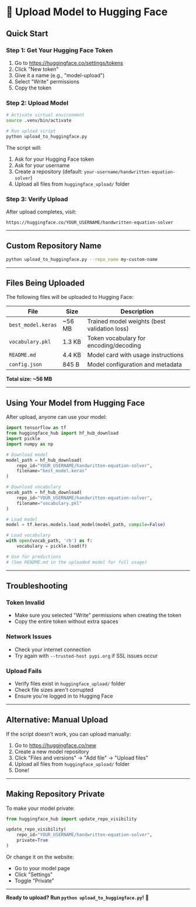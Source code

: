 # 🤗 Upload Model to Hugging Face

## Quick Start

### Step 1: Get Your Hugging Face Token

1. Go to https://huggingface.co/settings/tokens
2. Click "New token"
3. Give it a name (e.g., "model-upload")
4. Select "Write" permissions
5. Copy the token

### Step 2: Upload Model

```bash
# Activate virtual environment
source .venv/bin/activate

# Run upload script
python upload_to_huggingface.py
```

The script will:
1. Ask for your Hugging Face token
2. Ask for your username
3. Create a repository (default: `your-username/handwritten-equation-solver`)
4. Upload all files from `huggingface_upload/` folder

### Step 3: Verify Upload

After upload completes, visit:
```
https://huggingface.co/YOUR_USERNAME/handwritten-equation-solver
```

---

## Custom Repository Name

```bash
python upload_to_huggingface.py --repo_name my-custom-name
```

---

## Files Being Uploaded

The following files will be uploaded to Hugging Face:

| File | Size | Description |
|------|------|-------------|
| `best_model.keras` | ~56 MB | Trained model weights (best validation loss) |
| `vocabulary.pkl` | 1.3 KB | Token vocabulary for encoding/decoding |
| `README.md` | 4.4 KB | Model card with usage instructions |
| `config.json` | 845 B | Model configuration and metadata |

**Total size: ~56 MB**

---

## Using Your Model from Hugging Face

After upload, anyone can use your model:

```python
import tensorflow as tf
from huggingface_hub import hf_hub_download
import pickle
import numpy as np

# Download model
model_path = hf_hub_download(
    repo_id="YOUR_USERNAME/handwritten-equation-solver",
    filename="best_model.keras"
)

# Download vocabulary
vocab_path = hf_hub_download(
    repo_id="YOUR_USERNAME/handwritten-equation-solver",
    filename="vocabulary.pkl"
)

# Load model
model = tf.keras.models.load_model(model_path, compile=False)

# Load vocabulary
with open(vocab_path, 'rb') as f:
    vocabulary = pickle.load(f)

# Use for predictions
# (See README.md in the uploaded model for full usage)
```

---

## Troubleshooting

### Token Invalid
- Make sure you selected "Write" permissions when creating the token
- Copy the entire token without extra spaces

### Network Issues
- Check your internet connection
- Try again with `--trusted-host pypi.org` if SSL issues occur

### Upload Fails
- Verify files exist in `huggingface_upload/` folder
- Check file sizes aren't corrupted
- Ensure you're logged in to Hugging Face

---

## Alternative: Manual Upload

If the script doesn't work, you can upload manually:

1. Go to https://huggingface.co/new
2. Create a new model repository
3. Click "Files and versions" → "Add file" → "Upload files"
4. Upload all files from `huggingface_upload/` folder
5. Done!

---

## Making Repository Private

To make your model private:

```python
from huggingface_hub import update_repo_visibility

update_repo_visibility(
    repo_id="YOUR_USERNAME/handwritten-equation-solver",
    private=True
)
```

Or change it on the website:
- Go to your model page
- Click "Settings"
- Toggle "Private"

---

**Ready to upload? Run `python upload_to_huggingface.py`!** 🚀

